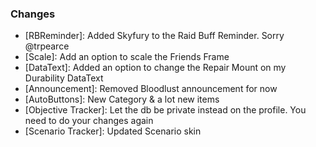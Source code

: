 ### Changes ###

  * [RBReminder]: Added Skyfury to the Raid Buff Reminder. Sorry @trpearce
  * [Scale]: Add an option to scale the Friends Frame
  * [DataText]: Added an option to change the Repair Mount on my Durability DataText
  * [Announcement]: Removed Bloodlust announcement for now
  * [AutoButtons]: New Category & a lot new items
  * [Objective Tracker]: Let the db be private instead on the profile. You need to do your changes again
  * [Scenario Tracker]: Updated Scenario skin
